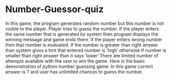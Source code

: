 # Number-Guessor-quiz
In this game, the program generates random number but this number is not visible to the player. Player tries to guess the number. If the player enters the same number that is generated by system then program displays the winning message and game ends there. If the player enters wrong number then that number is evaluated. If the number is greater than right answer than system gives a hint that entered number is ‘high’ otherwise if number is smaller than right answer than it says ‘lower’.There are limited number of attempts available with the user to win the game. Here is the basic demonstration of python number guessing game. In this game correct answer is 7 and user has unlimited chances to guess the number.
